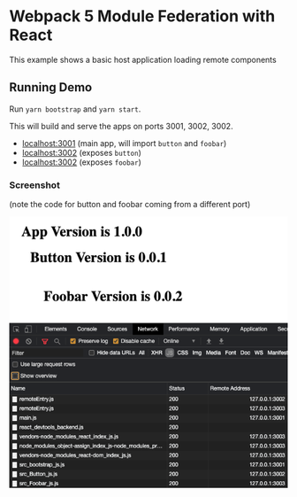 # Webpack 5 Module Federation with React

This example shows a basic host application loading remote components

## Running Demo

Run `yarn bootstrap` and `yarn start`.

This will build and serve the apps on ports 3001, 3002, 3002.

- [localhost:3001](http://localhost:3001/) (main app, will import `button` and `foobar`)
- [localhost:3002](http://localhost:3002/) (exposes `button`)
- [localhost:3002](http://localhost:3002/) (exposes `foobar`)

### Screenshot

(note the code for button and foobar coming from a different port)

![Screenshot](screenshot.png "Screenshot")
